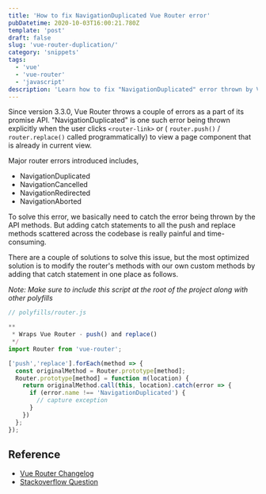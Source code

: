 ```yaml
---
title: 'How to fix NavigationDuplicated Vue Router error'
pubDatetime: 2020-10-03T16:00:21.780Z
template: 'post'
draft: false
slug: 'vue-router-duplication/'
category: 'snippets'
tags:
  - 'vue'
  - 'vue-router'
  - 'javascript'
description: 'Learn how to fix "NavigationDuplicated" error thrown by Vue Router'
---
```


Since version 3.3.0, Vue Router throws a couple of errors as a part of its promise API. "NavigationDuplicated" is one such error being thrown explicitly when the user clicks `<router-link>` or ( `router.push()` / `router.replace()` called programmatically) to view a page component that is already in current view.

Major router errors introduced includes,

- NavigationDuplicated
- NavigationCancelled
- NavigationRedirected
- NavigationAborted

To solve this error, we basically need to catch the error being thrown by the API methods. But adding catch statements to all the push and replace methods scattered across the codebase is really painful and time-consuming.

There are a couple of solutions to solve this issue, but the most optimized solution is to modify the router's methods with our own custom methods by adding that catch statement in one place as follows.

_Note: Make sure to include this script at the root of the project along with other polyfills_

```js
// polyfills/router.js

**
 * Wraps Vue Router - push() and replace()
 */
import Router from 'vue-router';

['push','replace'].forEach(method => {
  const originalMethod = Router.prototype[method];
  Router.prototype[method] = function m(location) {
    return originalMethod.call(this, location).catch(error => {
      if (error.name !== 'NavigationDuplicated') {
        // capture exception
      }
    })
  };
});

```

## Reference

- [Vue Router Changelog](https://github.com/vuejs/vue-router/blob/dev/CHANGELOG.md)
- [Stackoverflow Question](https://stackoverflow.com/questions/57837758/navigationduplicated-navigating-to-current-location-search-is-not-allowed)
